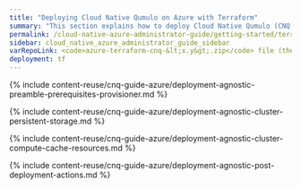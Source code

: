 ```yaml
---
title: "Deploying Cloud Native Qumulo on Azure with Terraform"
summary: "This section explains how to deploy Cloud Native Qumulo (CNQ) on Azure by creating the persistent storage and the cluster compute and cache resources with Terraform. It also provides recommendations for Terraform deployments and information about post-deployment actions and optimization."
permalink: /cloud-native-azure-administrator-guide/getting-started/terraform.html
sidebar: cloud_native_azure_administrator_guide_sidebar
varRepoLink: <code>azure-terraform-cnq-&lt;x.y&gt;.zip</code> file (the version in the file name corresponds to the provisioning scripts, not the version of Qumulo Core)
deployment: tf
---
```


{% include content-reuse/cnq-guide-azure/deployment-agnostic-preamble-prerequisites-provisioner.md %}

{% include content-reuse/cnq-guide-azure/deployment-agnostic-cluster-persistent-storage.md %}

{% include content-reuse/cnq-guide-azure/deployment-agnostic-cluster-compute-cache-resources.md %}

{% include content-reuse/cnq-guide-azure/deployment-agnostic-post-deployment-actions.md %}
